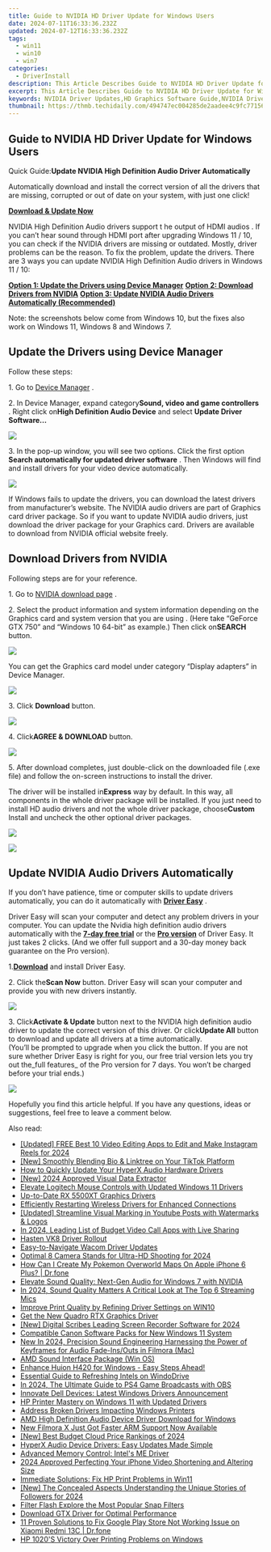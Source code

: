 ```yaml
---
title: Guide to NVIDIA HD Driver Update for Windows Users
date: 2024-07-11T16:33:36.232Z
updated: 2024-07-12T16:33:36.232Z
tags:
  - win11
  - win10
  - win7
categories:
  - DriverInstall
description: This Article Describes Guide to NVIDIA HD Driver Update for Windows Users
excerpt: This Article Describes Guide to NVIDIA HD Driver Update for Windows Users
keywords: NVIDIA Driver Updates,HD Graphics Software Guide,NVIDIA Drivers Windows Update Process,Troubleshooting NVIDIA HD Driver Issues,Latest NVIDIA Graphics Drivers for PC,How to Update NVIDIA Driver on Windows,NVIDIA HD Drivers Compatibility Guide
thumbnail: https://thmb.techidaily.com/494747ec004285de2aadee4c9fc771562b4f42ca29ed6aecefce800cf9eedde4.jpg
---
```


## Guide to NVIDIA HD Driver Update for Windows Users

 Quick Guide:**Update NVIDIA High Definition Audio Driver Automatically**

 Automatically download and install the correct version of all the drivers that are missing, corrupted or out of date on your system, with just one click!

[**Download & Update Now**](https://tools.techidaily.com/drivereasy/download/)

 NVIDIA High Definition Audio drivers support t he output of HDMI audios . If you can’t hear sound through HDMI port after upgrading Windows 11 / 10, you can check if the NVIDIA drivers are missing or outdated. Mostly, driver problems can be the reason. To fix the problem, update the drivers. There are 3 ways you can update NVIDIA High Definition Audio drivers in Windows 11 / 10:

[**Option 1: Update the Drivers using Device Manager**](#option1)
[**Option 2: Download Drivers from NVIDIA**](#option2)
[**Option 3: Update NVIDIA Audio Drivers Automatically (Recommended)**](#option3)

 Note: the screenshots below come from Windows 10, but the fixes also work on Windows 11, Windows 8 and Windows 7.

## **Update the Drivers using Device Manager**

Follow these steps:

1\. Go to [Device Manager](https://tools.techidaily.com/drivereasy/download/) .

 2\. In Device Manager, expand category**Sound, video and game controllers** . Right click on**High Definition Audio Device** and select **Update Driver Software…**

![](https://images.drivereasy.com/wp-content/uploads/2016/05/img_5742b3890be77.png)

 3\. In the pop-up window, you will see two options. Click the first option **Search automatically for updated driver software**  . Then Windows will find and install drivers for your video device automatically.

![](https://images.drivereasy.com/wp-content/uploads/2016/05/img_5742b40160063.png)

 If Windows fails to update the drivers, you can download the latest drivers from manufacturer’s website. The NVIDIA audio drivers are part of Graphics card driver package. So if you want to update NVIDIA audio drivers, just download the driver package for your Graphics card. Drivers are available to download from NVIDIA official website freely.

## **Download Drivers from NVIDIA**

Following steps are for your reference.

 1\. Go to [NVIDIA download page](https://tools.techidaily.com/drivereasy/download/) .

 2\. Select the product information and system information depending on the Graphics card and system version that you are using . (Here take “GeForce GTX 750” and “Windows 10 64-bit” as example.) Then click on**SEARCH** button.

![](https://images.drivereasy.com/wp-content/uploads/2016/05/img_5742b9a18efce.png)

 You can get the Graphics card model under category “Display adapters” in Device Manager.

![](https://images.drivereasy.com/wp-content/uploads/2016/05/img_5742ba69c39f8.png)

 3\. Click **Download**  button.

![](https://images.drivereasy.com/wp-content/uploads/2016/05/img_5742bbaee7b9a.png)

 4\. Click**AGREE & DOWNLOAD** button.

![](https://images.drivereasy.com/wp-content/uploads/2016/05/img_5742bc0b535c7.png)

 5\. After download completes, just double-click on the downloaded file (.exe file) and follow the on-screen instructions to install the driver.

 The driver will be installed in**Express** way by default. In this way, all components in the whole driver package will be installed. If you just need to install HD audio drivers and not the whole driver package, choose**Custom** Install and uncheck the other optional driver packages.

![](https://images.drivereasy.com/wp-content/uploads/2016/05/img_5742bd389e2bd.png)

![](https://images.drivereasy.com/wp-content/uploads/2016/05/img_5742bd7441228.png)

## **Update NVIDIA Audio Drivers Automatically**

 If you don’t have patience, time or computer skills to update drivers automatically, you can do it automatically with **[Driver Easy](https://tools.techidaily.com/drivereasy/download/)**  .

 Driver Easy will scan your computer and detect any problem drivers in your computer. You can update the Nvidia high definition audio drivers automatically with the **[7-day free trial](https://tools.techidaily.com/drivereasy/download/)**  or the **[Pro version](https://tools.techidaily.com/drivereasy/download/)**  of Driver Easy. It just takes 2 clicks. (And we offer full support and a 30-day money back guarantee on the Pro version).

 1.[**Download**](https://tools.techidaily.com/drivereasy/download/) and install Driver Easy.

 2\. Click the**Scan Now** button. Driver Easy will scan your computer and provide you with new drivers instantly.

![](https://www.drivereasy.com/wp-content/uploads/2018/12/scan-1200x840.jpg)

 3\. Click**Activate & Update** button next to the NVIDIA high definition audio driver to update the correct version of this driver. Or click**Update All** button to download and update all drivers at a time automatically.  
 (You’ll be prompted to upgrade when you click the button. If you are not sure whether Driver Easy is right for you, our free trial version lets you try out the_full features_ of the Pro version for 7 days. You won’t be charged before your trial ends.)

![](https://www.drivereasy.com/wp-content/uploads/2024/05/NVIDIA-High-Definition-Audio.jpg)

 Hopefully you find this article helpful. If you have any questions, ideas or suggestions, feel free to leave a comment below.

<ins class="adsbygoogle"
     style="display:block"
     data-ad-format="autorelaxed"
     data-ad-client="ca-pub-7571918770474297"
     data-ad-slot="1223367746"></ins>



<ins class="adsbygoogle"
     style="display:block"
     data-ad-client="ca-pub-7571918770474297"
     data-ad-slot="8358498916"
     data-ad-format="auto"
     data-full-width-responsive="true"></ins>

<span class="atpl-alsoreadstyle">Also read:</span>
<div><ul>
<li><a href="https://instagram-video-recordings.techidaily.com/updated-free-best-10-video-editing-apps-to-edit-and-make-instagram-reels-for-2024/"><u>[Updated] FREE Best 10 Video Editing Apps to Edit and Make Instagram Reels for 2024</u></a></li>
<li><a href="https://some-skills.techidaily.com/new-smoothly-blending-bio-and-linktree-on-your-tiktok-platform/"><u>[New] Smoothly Blending Bio & Linktree on Your TikTok Platform</u></a></li>
<li><a href="https://driver-install.techidaily.com/how-to-quickly-update-your-hyperx-audio-hardware-drivers/"><u>How to Quickly Update Your HyperX Audio Hardware Drivers</u></a></li>
<li><a href="https://digital-screen-recording.techidaily.com/new-2024-approved-visual-data-extractor/"><u>[New] 2024 Approved  Visual Data Extractor</u></a></li>
<li><a href="https://driver-install.techidaily.com/elevate-logitech-mouse-controls-with-updated-windows-11-drivers/"><u>Elevate Logitech Mouse Controls with Updated Windows 11 Drivers</u></a></li>
<li><a href="https://driver-install.techidaily.com/up-to-date-rx-5500xt-graphics-drivers/"><u>Up-to-Date RX 5500XT Graphics Drivers</u></a></li>
<li><a href="https://driver-install.techidaily.com/efficiently-restarting-wireless-drivers-for-enhanced-connections/"><u>Efficiently Restarting Wireless Drivers for Enhanced Connections</u></a></li>
<li><a href="https://youtube-docs.techidaily.com/ed-streamline-visual-marking-in-youtube-posts-with-watermarks-and-logos/"><u>[Updated] Streamline Visual Marking in Youtube Posts with Watermarks & Logos</u></a></li>
<li><a href="https://screen-sharing-recording.techidaily.com/in-2024-leading-list-of-budget-video-call-apps-with-live-sharing/"><u>In 2024, Leading List of Budget Video Call Apps with Live Sharing</u></a></li>
<li><a href="https://driver-install.techidaily.com/hasten-vk8-driver-rollout/"><u>Hasten VK8 Driver Rollout</u></a></li>
<li><a href="https://driver-install.techidaily.com/easy-to-navigate-wacom-driver-updates/"><u>Easy-to-Navigate Wacom Driver Updates</u></a></li>
<li><a href="https://extra-support.techidaily.com/optimal-8-camera-stands-for-ultra-hd-shooting-for-2024/"><u>Optimal 8 Camera Stands for Ultra-HD Shooting for 2024</u></a></li>
<li><a href="https://ios-pokemon-go.techidaily.com/how-can-i-create-my-pokemon-overworld-maps-on-apple-iphone-6-plus-drfone-by-drfone-virtual-ios/"><u>How Can I Create My Pokemon Overworld Maps On Apple iPhone 6 Plus? | Dr.fone</u></a></li>
<li><a href="https://driver-install.techidaily.com/elevate-sound-quality-next-gen-audio-for-windows-7-with-nvidia/"><u>Elevate Sound Quality: Next-Gen Audio for Windows 7 with NVIDIA</u></a></li>
<li><a href="https://extra-support.techidaily.com/in-2024-sound-quality-matters-a-critical-look-at-the-top-6-streaming-mics/"><u>In 2024, Sound Quality Matters  A Critical Look at The Top 6 Streaming Mics</u></a></li>
<li><a href="https://driver-install.techidaily.com/improve-print-quality-by-refining-driver-settings-on-win10/"><u>Improve Print Quality by Refining Driver Settings on WIN10</u></a></li>
<li><a href="https://driver-install.techidaily.com/get-the-new-quadro-rtx-graphics-driver/"><u>Get the New Quadro RTX Graphics Driver</u></a></li>
<li><a href="https://screen-activity-recording.techidaily.com/new-digital-scribes-leading-screen-recorder-software-for-2024/"><u>[New] Digital Scribes  Leading Screen Recorder Software for 2024</u></a></li>
<li><a href="https://driver-install.techidaily.com/compatible-canon-software-packs-for-new-windows-11-system/"><u>Compatible Canon Software Packs for New Windows 11 System</u></a></li>
<li><a href="https://audio-editing.techidaily.com/new-in-2024-precision-sound-engineering-harnessing-the-power-of-keyframes-for-audio-fade-insouts-in-filmora-mac/"><u>New In 2024, Precision Sound Engineering Harnessing the Power of Keyframes for Audio Fade-Ins/Outs in Filmora (Mac)</u></a></li>
<li><a href="https://driver-install.techidaily.com/amd-sound-interface-package-win-os/"><u>AMD Sound Interface Package (Win OS)</u></a></li>
<li><a href="https://driver-install.techidaily.com/enhance-huion-h420-for-windows-easy-steps-ahead/"><u>Enhance Huion H420 for Windows - Easy Steps Ahead!</u></a></li>
<li><a href="https://driver-install.techidaily.com/essential-guide-to-refreshing-intels-on-windodrive/"><u>Essential Guide to Refreshing Intels on WindoDrive</u></a></li>
<li><a href="https://video-capture.techidaily.com/in-2024-the-ultimate-guide-to-ps4-game-broadcasts-with-obs/"><u>In 2024, The Ultimate Guide to PS4 Game Broadcasts with OBS</u></a></li>
<li><a href="https://driver-install.techidaily.com/innovate-dell-devices-latest-windows-drivers-announcement/"><u>Innovate Dell Devices: Latest Windows Drivers Announcement</u></a></li>
<li><a href="https://driver-install.techidaily.com/hp-printer-mastery-on-windows-11-with-updated-drivers/"><u>HP Printer Mastery on Windows 11 with Updated Drivers</u></a></li>
<li><a href="https://driver-install.techidaily.com/address-broken-drivers-impacting-windows-printers/"><u>Address Broken Drivers Impacting Windows Printers</u></a></li>
<li><a href="https://driver-install.techidaily.com/amd-high-definition-audio-device-driver-download-for-windows/"><u>AMD High Definition Audio Device Driver Download for Windows</u></a></li>
<li><a href="https://ai-vdieo-software.techidaily.com/new-filmora-x-just-got-faster-arm-support-now-available/"><u>New Filmora X Just Got Faster ARM Support Now Available</u></a></li>
<li><a href="https://extra-information.techidaily.com/new-best-budget-cloud-price-rankings-of-2024/"><u>[New] Best Budget  Cloud Price Rankings of 2024</u></a></li>
<li><a href="https://driver-install.techidaily.com/hyperx-audio-device-drivers-easy-updates-made-simple/"><u>HyperX Audio Device Drivers: Easy Updates Made Simple</u></a></li>
<li><a href="https://driver-install.techidaily.com/advanced-memory-control-intels-me-driver/"><u>Advanced Memory Control: Intel's ME Driver</u></a></li>
<li><a href="https://article-tips.techidaily.com/2024-approved-perfecting-your-iphone-video-shortening-and-altering-size/"><u>2024 Approved  Perfecting Your iPhone Video  Shortening and Altering Size</u></a></li>
<li><a href="https://driver-install.techidaily.com/immediate-solutions-fix-hp-print-problems-in-win11/"><u>Immediate Solutions: Fix HP Print Problems in Win11</u></a></li>
<li><a href="https://instagram-video-recordings.techidaily.com/new-the-concealed-aspects-understanding-the-unique-stories-of-followers-for-2024/"><u>[New] The Concealed Aspects  Understanding the Unique Stories of Followers for 2024</u></a></li>
<li><a href="https://tiktok-video-recordings.techidaily.com/filter-flash-explore-the-most-popular-snap-filters/"><u>Filter Flash  Explore the Most Popular Snap Filters</u></a></li>
<li><a href="https://driver-install.techidaily.com/download-gtx-driver-for-optimal-performance/"><u>Download GTX Driver for Optimal Performance</u></a></li>
<li><a href="https://howto.techidaily.com/11-proven-solutions-to-fix-google-play-store-not-working-issue-on-xiaomi-redmi-13c-drfone-by-drfone-fix-android-problems-fix-android-problems/"><u>11 Proven Solutions to Fix Google Play Store Not Working Issue on Xiaomi Redmi 13C | Dr.fone</u></a></li>
<li><a href="https://driver-install.techidaily.com/hp-1020s-victory-over-printing-problems-on-windows/"><u>HP 1020'S Victory Over Printing Problems on Windows</u></a></li>
</ul></div>
